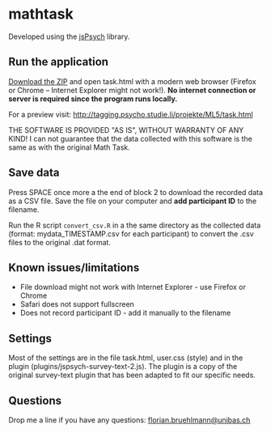 # mathtask

Developed using the [jsPsych](www.jsypsych.org) library.


## Run the application
[Download the ZIP](https://github.com/psyflo/mathtask/archive/master.zip) and open task.html with a modern web browser (Firefox or Chrome  – Internet Explorer might not work!). 
**No internet connection or server is required since the program runs locally.** 

For a preview visit: http://tagging.psycho.studie.li/projekte/ML5/task.html

THE SOFTWARE IS PROVIDED "AS IS", WITHOUT WARRANTY OF ANY KIND!
I can not guarantee that the data collected with this software is the same as with the original Math Task.


## Save data
Press SPACE once more a the end of block 2 to download the recorded data as a CSV file. Save the file on your computer and **add participant ID** to the filename. 

Run the R script `convert_csv.R` in a the same directory as the collected data (format: mydata_TIMESTAMP.csv for each participant) to convert the .csv files to the original .dat format. 

## Known issues/limitations
* File download might not work with Internet Explorer - use Firefox or Chrome
* Safari does not support fullscreen
* Does not record participant ID - add it manually to the filename

## Settings
Most of the settings are in the file task.html, user.css (style) and in the plugin (plugins/jspsych-survey-text-2.js). The plugin is a copy of the original survey-text plugin that has been adapted to fit our specific needs. 

## Questions
Drop me a line if you have any questions: florian.bruehlmann@unibas.ch
